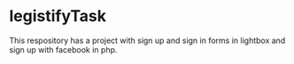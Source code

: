 # legistifyTask
This respository has a project with sign up and sign in forms in lightbox and sign up with facebook in php.
